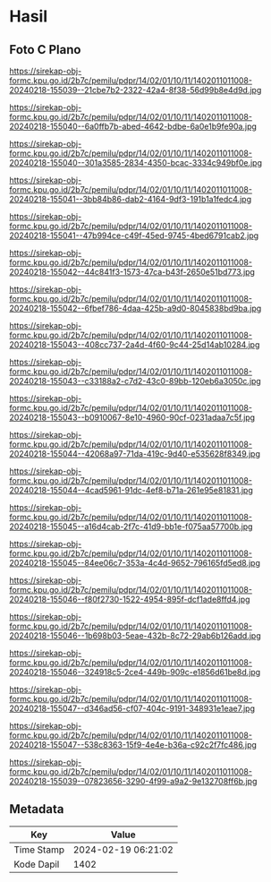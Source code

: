 # Hasil

## Foto C Plano

https://sirekap-obj-formc.kpu.go.id/2b7c/pemilu/pdpr/14/02/01/10/11/1402011011008-20240218-155039--21cbe7b2-2322-42a4-8f38-56d99b8e4d9d.jpg

https://sirekap-obj-formc.kpu.go.id/2b7c/pemilu/pdpr/14/02/01/10/11/1402011011008-20240218-155040--6a0ffb7b-abed-4642-bdbe-6a0e1b9fe90a.jpg

https://sirekap-obj-formc.kpu.go.id/2b7c/pemilu/pdpr/14/02/01/10/11/1402011011008-20240218-155040--301a3585-2834-4350-bcac-3334c949bf0e.jpg

https://sirekap-obj-formc.kpu.go.id/2b7c/pemilu/pdpr/14/02/01/10/11/1402011011008-20240218-155041--3bb84b86-dab2-4164-9df3-191b1a1fedc4.jpg

https://sirekap-obj-formc.kpu.go.id/2b7c/pemilu/pdpr/14/02/01/10/11/1402011011008-20240218-155041--47b994ce-c49f-45ed-9745-4bed6791cab2.jpg

https://sirekap-obj-formc.kpu.go.id/2b7c/pemilu/pdpr/14/02/01/10/11/1402011011008-20240218-155042--44c841f3-1573-47ca-b43f-2650e51bd773.jpg

https://sirekap-obj-formc.kpu.go.id/2b7c/pemilu/pdpr/14/02/01/10/11/1402011011008-20240218-155042--6fbef786-4daa-425b-a9d0-8045838bd9ba.jpg

https://sirekap-obj-formc.kpu.go.id/2b7c/pemilu/pdpr/14/02/01/10/11/1402011011008-20240218-155043--408cc737-2a4d-4f60-9c44-25d14ab10284.jpg

https://sirekap-obj-formc.kpu.go.id/2b7c/pemilu/pdpr/14/02/01/10/11/1402011011008-20240218-155043--c33188a2-c7d2-43c0-89bb-120eb6a3050c.jpg

https://sirekap-obj-formc.kpu.go.id/2b7c/pemilu/pdpr/14/02/01/10/11/1402011011008-20240218-155043--b0910067-8e10-4960-90cf-0231adaa7c5f.jpg

https://sirekap-obj-formc.kpu.go.id/2b7c/pemilu/pdpr/14/02/01/10/11/1402011011008-20240218-155044--42068a97-71da-419c-9d40-e535628f8349.jpg

https://sirekap-obj-formc.kpu.go.id/2b7c/pemilu/pdpr/14/02/01/10/11/1402011011008-20240218-155044--4cad5961-91dc-4ef8-b71a-261e95e81831.jpg

https://sirekap-obj-formc.kpu.go.id/2b7c/pemilu/pdpr/14/02/01/10/11/1402011011008-20240218-155045--a16d4cab-2f7c-41d9-bb1e-f075aa57700b.jpg

https://sirekap-obj-formc.kpu.go.id/2b7c/pemilu/pdpr/14/02/01/10/11/1402011011008-20240218-155045--84ee06c7-353a-4c4d-9652-796165fd5ed8.jpg

https://sirekap-obj-formc.kpu.go.id/2b7c/pemilu/pdpr/14/02/01/10/11/1402011011008-20240218-155046--f80f2730-1522-4954-895f-dcf1ade8ffd4.jpg

https://sirekap-obj-formc.kpu.go.id/2b7c/pemilu/pdpr/14/02/01/10/11/1402011011008-20240218-155046--1b698b03-5eae-432b-8c72-29ab6b126add.jpg

https://sirekap-obj-formc.kpu.go.id/2b7c/pemilu/pdpr/14/02/01/10/11/1402011011008-20240218-155046--324918c5-2ce4-449b-909c-e1856d61be8d.jpg

https://sirekap-obj-formc.kpu.go.id/2b7c/pemilu/pdpr/14/02/01/10/11/1402011011008-20240218-155047--d346ad56-cf07-404c-9191-348931e1eae7.jpg

https://sirekap-obj-formc.kpu.go.id/2b7c/pemilu/pdpr/14/02/01/10/11/1402011011008-20240218-155047--538c8363-15f9-4e4e-b36a-c92c2f7fc486.jpg

https://sirekap-obj-formc.kpu.go.id/2b7c/pemilu/pdpr/14/02/01/10/11/1402011011008-20240218-155039--07823656-3290-4f99-a9a2-9e132708ff6b.jpg


## Metadata

| Key        | Value               |
| ---------- | ------------------- |
| Time Stamp | 2024-02-19 06:21:02 |
| Kode Dapil | 1402                |




